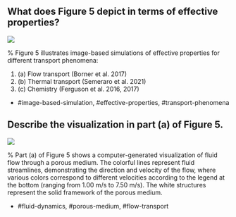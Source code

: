 ## What does Figure 5 depict in terms of effective properties?

![](https://cdn.mathpix.com/cropped/2024_06_05_0d6b33a18daa3d6ea92cg-1.jpg?height=566&width=586&top_left_y=178&top_left_x=93)

%
Figure 5 illustrates image-based simulations of effective properties for different transport phenomena:
1. (a) Flow transport (Borner et al. 2017)
2. (b) Thermal transport (Semeraro et al. 2021)
3. (c) Chemistry (Ferguson et al. 2016, 2017)

- #image-based-simulation, #effective-properties, #transport-phenomena

## Describe the visualization in part (a) of Figure 5.

![](https://cdn.mathpix.com/cropped/2024_06_05_0d6b33a18daa3d6ea92cg-1.jpg?height=566&width=586&top_left_y=178&top_left_x=93)

%
Part (a) of Figure 5 shows a computer-generated visualization of fluid flow through a porous medium. The colorful lines represent fluid streamlines, demonstrating the direction and velocity of the flow, where various colors correspond to different velocities according to the legend at the bottom (ranging from 1.00 m/s to 7.50 m/s). The white structures represent the solid framework of the porous medium.

- #fluid-dynamics, #porous-medium, #flow-transport